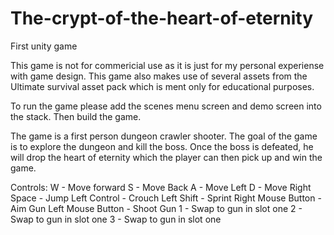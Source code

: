 # The-crypt-of-the-heart-of-eternity
First unity game

This game is not for commericial use as it is just for my personal experiense with game design.
This game also makes use of several assets from the Ultimate survival asset pack which is ment only for educational purposes.

To run the game please add the scenes menu screen and demo screen into the stack. Then build the game.

The game is a first person dungeon crawler shooter. The goal of the game is to explore the dungeon and kill the boss. Once the boss is defeated, he will drop the heart of eternity which the player can then pick up and win the game.

Controls:
W - Move forward
S - Move Back
A - Move Left
D - Move Right
Space - Jump
Left Control  - Crouch
Left Shift  - Sprint
Right Mouse Button  - Aim Gun
Left Mouse Button - Shoot Gun
1 - Swap to gun in slot one
2 - Swap to gun in slot one
3 - Swap to gun in slot one
